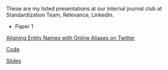These are my listed presentations at our internal journal club at Standardization Team, Relevance, LinkedIn.

- Paper 1

[Aligning Entity Names with Online Aliases on Twitter](http://www.aclweb.org/anthology/W17-1104)

[Code](https://github.com/nchambers/aliases)

[Slides](https://htmlpreview.github.io/?https://github.com/wangruinju/Learning_Material/blob/master/Paper%20Review/Aligning%20Entity%20Names%20with%20Online%20Aliases%20on%20Twitter/Summary.html)
